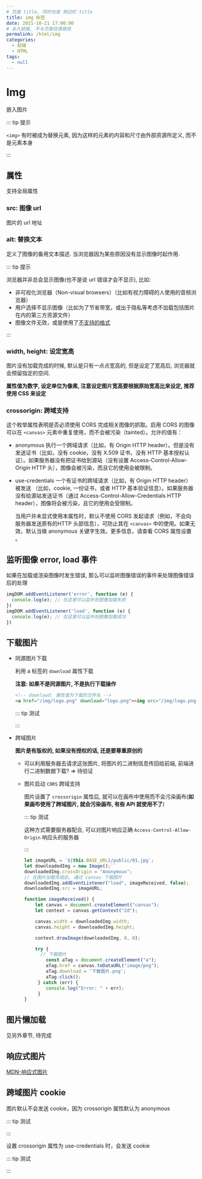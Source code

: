 ```yaml
---
# 页面 title, 同时也是 侧边栏 title
title: img 标签
date: 2021-10-21 17:00:00
# 永久链接, 不与页面目录路径
permalink: /html/img
categories: 
  - 前端
  - HTML
tags: 
  - null
---
```


# Img

嵌入图片

::: tip 提示

`<img>` 有时被成为替换元素, 因为这样的元素的内容和尺寸由外部资源所定义, 而不是元素本身

:::

## 属性

支持全局属性

### src: 图像 url

图片的 url 地址

### alt: 替换文本

定义了图像的备用文本描述. 当浏览器因为某些原因没有显示图像时起作用.

::: tip 提示

浏览器并非总会显示图像(也不是说 url 错误才会不显示), 比如: 

* 非可视化浏览器（Non-visual browsers）（比如有视力障碍的人使用的音频浏览器）
* 用户选择不显示图像（比如为了节省带宽，或出于隐私等考虑不加载包括图片在内的第三方资源文件）
* 图像文件无效，或是使用了[不支持的格式](https://developer.mozilla.org/zh-CN/docs/Web/HTML/Element/img#supported_image_formats)

:::

### width, height: 设定宽高

图片没有加载完成的时候, 默认是只有一点点宽高的, 但是设定了宽高后, 浏览器就会预留指定的空间.

**属性值为数字, 设定单位为像素, 注意设定图片宽高要根据原始宽高比来设定, 推荐使用 CSS 来设定** 

### crossorigin:  跨域支持

这个枚举属性表明是否必须使用 CORS 完成相关图像的抓取。启用 CORS 的图像 可以在 `<canvas>` 元素中重复使用，而不会被污染（tainted）。允许的值有：

* anonymous
  执行一个跨域请求（比如，有 Origin HTTP header）。但是没有发送证书（比如，没有 cookie，没有 X.509 证书，没有 HTTP 基本授权认证）。如果服务器没有把证书给到源站（没有设置 Access-Control-Allow-Origin HTTP 头），图像会被污染，而且它的使用会被限制。

* use-credentials
  一个有证书的跨域请求（比如，有 Origin HTTP header）被发送 （比如，cookie, 一份证书，或者 HTTP 基本验证信息）。如果服务器没有给源站发送证书（通过 Access-Control-Allow-Credentials HTTP header），图像将会被污染，且它的使用会受限制。
  
  当用户并未显式使用本属性时，默认不使用 CORS 发起请求（例如，不会向服务器发送原有的HTTP 头部信息），可防止其在 `<canvas>` 中的使用。如果无效，默认当做 anonymous 关键字生效。更多信息，请查看 CORS 属性设置 。

## 监听图像 error, load 事件

如果在加载或渲染图像时发生错误, 那么可以监听图像错误的事件来处理图像错误后的处理

```js
imgDOM.addEventListener('error', function (e) {
  console.log(e); // 在这里可以监听到图像加载失败
})
imgDOM.addEventListener('load', function (e) {
  console.log(e); // 在这里可以监听到图像加载成功
})
```

## 下载图片

* 同源图片下载

  利用 a 标签的 `download` 属性下载

  **注意: 如果不是同源图片, 不是执行下载操作**

  ```html
  <!-- download: 属性值为下载的文件名 -->
  <a href="/img/logo.png" download="logo.png"><img src="/img/logo.png" alt=""></a>
  ```

  ::: tip 测试

  <html-test type="imgUpdate" />

  :::

* 跨域图片

  **图片是有版权的, 如果没有授权的话, 还是要尊重原创的**

  * 可以利用服务器去请求这张图片, 将图片的二进制信息传回给前端, 前端进行二进制数据下载? => 待验证

  * 图片启动 `CORS` 跨域支持

    图片设置了 `crossorigin` 属性后, 就可以在画布中使用而不会污染画布(**如果画布使用了跨域图片, 就会污染画布, 有些 API 就使用不了**)

    ::: tip 测试

    这种方式需要服务器配合, 可以对图片响应正确 `Access-Control-Allow-Origin` 响应头的服务器

    <html-test type="imgUpdate" status="cors" />

    :::

    ```js
    let imageURL = `${this.BASE_URL}/public/01.jpg`;
    let downloadedImg = new Image();``
    downloadedImg.crossOrigin = "Anonymous";
    // 在图片加载完成后, 通过 canvas 下载图片
    downloadedImg.addEventListener("load", imageReceived, false);
    downloadedImg.src = imageURL;
    
    function imageReceived() {
    	let canvas = document.createElement("canvas");
    	let context = canvas.getContext("2d");
    
        canvas.width = downloadedImg.width;
        canvas.height = downloadedImg.height;
    
        context.drawImage(downloadedImg, 0, 0);
    
        try {
          // 下载图片
          	const aTag = document.createElement("a");
          	aTag.href = canvas.toDataURL("image/png");
          	aTag.download = '下载图片.png';
          	aTag.click();
         } catch (err) {
          	console.log("Error: " + err);
         }
    }
    ```
    
    

## 图片懒加载

见另外章节, 待完成

## 响应式图片

[MDN-响应式图片](https://developer.mozilla.org/zh-CN/docs/Learn/HTML/Multimedia_and_embedding/Responsive_images)

## 跨域图片 cookie

图片默认不会发送 cookie，因为 crossorigin 属性默认为 anonymous

::: tip 测试

<html-test type="imgCookie" status="anonymous" />

:::

设置 crossorigin 属性为 use-credentials 时，会发送 cookie

::: tip 测试

<html-test type="imgCookie" status="use-credentials" />

:::
